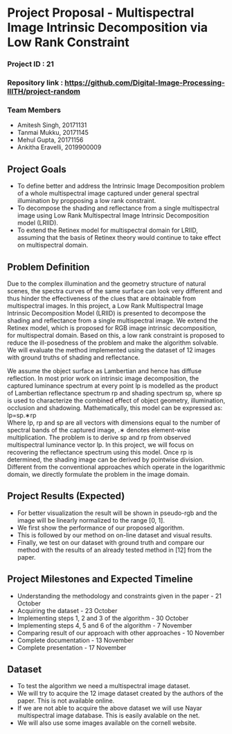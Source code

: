 ﻿

# Project Proposal - Multispectral Image Intrinsic Decomposition via Low Rank Constraint

### Project ID : 21

### Repository link : https://github.com/Digital-Image-Processing-IIITH/project-random

### Team Members
- Amitesh Singh, 20171131 
- Tanmai Mukku, 20171145 
- Mehul Gupta, 20171156 
- Ankitha Eravelli, 2019900009

## Project Goals

- To define better and address the Intrinsic Image Decomposition problem of a whole multispectral image captured under general spectral illumination by propposing a low rank constraint.
- To decompose the shading and reflectance from a single multispectral image using Low Rank Multispectral Image Intrinsic Decomposition model (LRIID).
- To extend the Retinex model for multispectral domain for LRIID, assuming that the basis of Retinex theory would continue to take effect on multispectral domain.

## Problem Definition
Due to the complex illumination and the geometry structure of natural scenes, the spectra curves of the same surface can look very different and thus hinder the effectiveness of the clues that are obtainable from multispectral images. In this project, a Low Rank Multispectral Image Intrinsic Decomposition Model (LRIID) is presented to decompose the shading and reflectance from a single multispectral image. We extend the Retinex model, which is proposed for RGB image intrinsic decomposition, for multispectral domain. Based on this, a low rank constraint is proposed to reduce the ill-posedness of the problem and make the algorithm solvable. We will evaluate the method implemented using the dataset of 12 images with ground truths of shading and reflectance.

We assume the object surface as Lambertian and hence has diffuse reflection. In most prior work on intrinsic image decomposition, the captured luminance spectrum at every point lp is modelled as the product of Lambertian reflectance spectrum rp and shading spectrum sp, where sp   is used to characterize the combined effect of object geometry, illumination, occlusion and shadowing. Mathematically, this model can be expressed as: <br />
lp=sp.∗rp <br />
Where lp, rp and sp are all vectors with dimensions equal to the number of spectral bands of the captured image, .∗ denotes element-wise multiplication. The problem is to derive sp and rp from observed multispectral luminance vector lp. In this project, we will focus on recovering the reflectance spectrum using this model. Once rp is determined, the shading image can be derived by pointwise division. Different from the conventional approaches which operate in the logarithmic domain, we directly formulate the problem in the image domain.

## Project Results (Expected)
- For better visualization the result will be shown in pseudo-rgb and the image will be linearly normalized to the range [0, 1]. 
- We first show the performance of our proposed algorithm. 
- This is followed by our method on on-line dataset and visual results. 
- Finally, we test on our dataset with ground truth and compare our method with the results of an already tested method in [12] from the paper.

## Project Milestones and Expected Timeline
- Understanding the methodology and constraints given in the paper - 21 October
- Acquiring the dataset - 23 October
- Implementing steps 1, 2 and 3 of the algorithm - 30 October
- Implementing steps 4, 5 and 6 of the algorithm - 7 November
- Comparing result of our approach with other approaches - 10 November
- Complete documentation - 13 November
- Complete presentation - 17 November

## Dataset
- To test the algorithm we need a multispectral image dataset.
- We will try to acquire the 12 image dataset created by the authors of the paper. This is not available online.
- If we are not able to acquire the above dataset we will use Nayar multispectral image database. This is easily avalable on the net.
- We will also use some images available on the cornell website.
